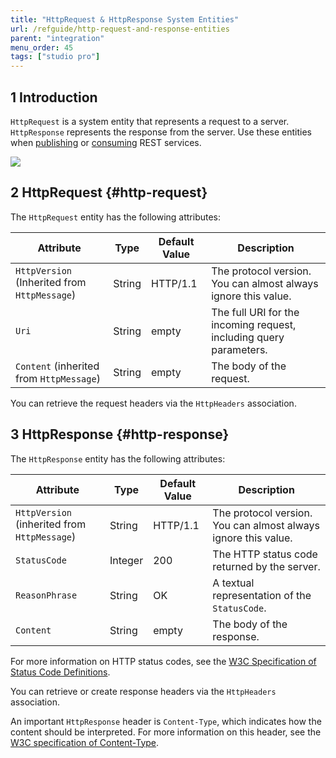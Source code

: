 ```yaml
---
title: "HttpRequest & HttpResponse System Entities"
url: /refguide/http-request-and-response-entities
parent: "integration"
menu_order: 45
tags: ["studio pro"]
---
```


## 1 Introduction

`HttpRequest` is a system entity that represents a request to a server. `HttpResponse` represents the response from the server. Use these entities when [publishing](published-rest-services) or [consuming](consumed-rest-services) REST services.

![](/attachments/refguide/modeling/integration/http-request-and-response-entities/http-request-and-response-domain-model.png)

## 2 HttpRequest {#http-request}

The `HttpRequest` entity has the following attributes:

|  Attribute  |  Type  |  Default Value | Description  |
|  ---  |  ---  |  ---  |  ---  |
|  `HttpVersion` (Inherited from `HttpMessage`) |  String  | HTTP/1.1 | The protocol version. You can almost always ignore this value. |
|  `Uri`  | String  | empty | The full URI for the incoming request, including query parameters. |
|  `Content` (inherited from `HttpMessage`) |  String  | empty | The body of the request. |

You can retrieve the request headers via the `HttpHeaders` association.

## 3 HttpResponse {#http-response}

The `HttpResponse` entity has the following attributes:

|  Attribute  |  Type  |  Default Value | Description  |
|  ---  |  ---  |  ---  |  ---  |
|  `HttpVersion` (inherited from `HttpMessage`)  |  String  | HTTP/1.1 | The protocol version. You can almost always ignore this value. |
|  `StatusCode`  |  Integer  | 200 | The HTTP status code returned by the server.  |
|  `ReasonPhrase`  |  String  |  OK | A textual representation of the `StatusCode`.  |
|  `Content`  |  String  | empty | The body of the response. |

For more information on HTTP status codes, see the [W3C Specification of Status Code Definitions](https://www.w3.org/Protocols/rfc2616/rfc2616-sec10.html).

You can retrieve or create response headers via the `HttpHeaders` association.

An important `HttpResponse` header is `Content-Type`, which indicates how the content should be interpreted. For more information on this header, see the [W3C specification of Content-Type](https://www.w3.org/Protocols/rfc1341/4_Content-Type.html).

